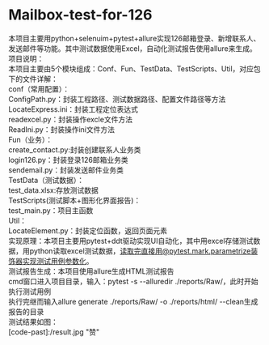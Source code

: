# Mailbox-test-for-126
本项目主要用python+selenuim+pytest+allure实现126邮箱登录、新增联系人、发送邮件等功能。其中测试数据使用Excel，自动化测试报告使用allure来生成。  
项目说明：  
本项目主要由5个模块组成：Conf、Fun、TestData、TestScripts、Util，对应包下的文件详解：  
            conf（常用配置）：  
                 ConfigPath.py：封装工程路径、测试数据路径、配置文件路径等方法  
                 LocateExpress.ini：封装工程定位表达式  
                 readexcel.py：封装操作excle文件方法  
                 ReadIni.py：封装操作ini文件方法  
            Fun（业务）：  
                 create_contact.py:封装创建联系人业务类  
                 login126.py：封装登录126邮箱业务类  
                 sendemail.py：封装发送邮件业务类  
            TestData（测试数据）：  
                 test_data.xlsx:存放测试数据  
            TestScripts(测试脚本+图形化界面报告)：  
                 test_main.py：项目主函数  
            Util：  
                 LocateElement.py：封装定位函数，返回页面元素  
实现原理：本项目主要用pytest+ddt驱动实现UI自动化，其中用excel存储测试数据，用python读取excel测试数据，读取完直接用@pytest.mark.parametrize装饰器实现测试用例参数化。  
测试报告生成：本项目使用allure生成HTML测试报告  
             cmd窗口进入项目目录，输入：pytest -s --alluredir ./reports/Raw/，此时开始执行测试用例  
             执行完继而输入allure generate ./reports/Raw/ -o ./reports/html/ --clean生成报告的目录  
测试结果如图：  
[code-past]:/result.jpg "赞"
